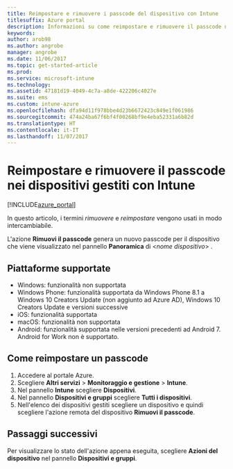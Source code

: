 ```yaml
---
title: Reimpostare e rimuovere i passcode del dispositivo con Intune
titlesuffix: Azure portal
description: Informazioni su come reimpostare e rimuovere il passcode nei dispositivi gestiti con Intune.
keywords: 
author: arob98
ms.author: angrobe
manager: angrobe
ms.date: 11/06/2017
ms.topic: get-started-article
ms.prod: 
ms.service: microsoft-intune
ms.technology: 
ms.assetid: 47181d19-4049-4c7a-a8de-422206c4027e
ms.suite: ems
ms.custom: intune-azure
ms.openlocfilehash: dfa94d11f978bbe4d23b6672423c849e1f061986
ms.sourcegitcommit: 474a24ba67f6bf4f00268bf9e4eba52331a6b82d
ms.translationtype: HT
ms.contentlocale: it-IT
ms.lasthandoff: 11/07/2017
---
```

# <a name="reset-and-remove-the-passcode-on-intune-managed-devices"></a>Reimpostare e rimuovere il passcode nei dispositivi gestiti con Intune


[!INCLUDE[azure_portal](./includes/azure_portal.md)]

In questo articolo, i termini *rimuovere* e *reimpostare* vengono usati in modo intercambiabile.

L'azione **Rimuovi il passcode** genera un nuovo passcode per il dispositivo che viene visualizzato nel pannello **Panoramica** di <*nome dispositivo*> .

## <a name="supported-platforms"></a>Piattaforme supportate

- Windows: funzionalità non supportata
- Windows Phone: funzionalità supportata da Windows Phone 8.1 a Windows 10 Creators Update (non aggiunto ad Azure AD), Windows 10 Creators Update e versioni successive
- iOS: funzionalità supportata
- macOS: funzionalità non supportata
- Android: funzionalità supportata nelle versioni precedenti ad Android 7. Android for Work non è supportato.

## <a name="how-to-reset-a-passcode"></a>Come reimpostare un passcode

1. Accedere al portale Azure.
2. Scegliere **Altri servizi** > **Monitoraggio e gestione** > **Intune**.
3. Nel pannello **Intune** scegliere **Dispositivi**.
4. Nel pannello **Dispositivi e gruppi** scegliere **Tutti i dispositivi**.
5. Nell'elenco dei dispositivi gestiti scegliere un dispositivo e quindi scegliere l'azione remota del dispositivo **Rimuovi il passcode**.

## <a name="next-steps"></a>Passaggi successivi

Per visualizzare lo stato dell'azione appena eseguita, scegliere **Azioni del dispositivo** nel pannello **Dispositivi e gruppi**.
